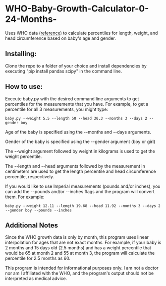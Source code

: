 # WHO-Baby-Growth-Calculator-0-24-Months-
Uses WHO data ([reference](https://www.cdc.gov/growthcharts/who-data-files.htm)) to calculate percentiles for length, weight, and head circumference based on baby's age and gender.

## Installing:
Clone the repo to a folder of your choice and install dependencies by executing "pip install pandas scipy" in the command line.

## How to use:
Execute baby.py with the desired command line arguments to get percentiles for the measurements that you have. For example, to get a percentile for all 3 measurements, you might type:
    
    baby.py --weight 5.5 --length 50 --head 30.3 --months 3 --days 2 --gender boy

Age of the baby is specified using the --months and --days arguments.

Gender of the baby is specified using the --gender argument (boy or girl)

The --weight argument followed by weight in kilograms is used to get the weight percentile.

The --length and --head arguments followed by the measurement in centimeters are used to get the length percentile and head circumference percentile, respectively.

If you would like to use Imperial measurements (pounds and/or inches), you can add the --pounds and/or --inches flags and the program will convert them. For example:

    baby.py --weight 12.11 --length 19.68 --head 11.92 --months 3 --days 2 --gender boy --pounds --inches

## Additional Notes

Since the WHO growth data is only by month, this program uses linear interpolation for ages that are not exact months. For example, if your baby is 2 months and 15 days old (2.5 months) and has a weight percentile that would be 65 at month 2 and 55 at month 3, the program will calculate the percentile for 2.5 months as 60.

This program is intended for informational purposes only. I am not a doctor nor am I affiliated with the WHO, and the program's output should not be interpreted as medical advice.
